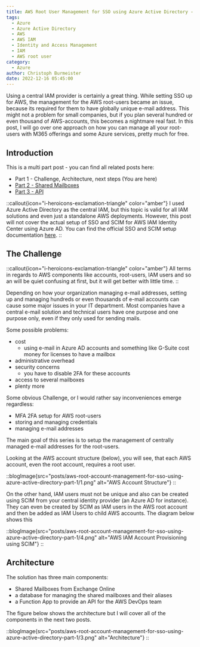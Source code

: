 ```yaml
---
title: AWS Root User Management for SSO using Azure Active Directory - Part 1
tags:
  - Azure
  - Azure Active Directory
  - AWS
  - AWS IAM
  - Identity and Access Management
  - IAM
  - AWS root user
category:
  - Azure
author: Christoph Burmeister
date: 2022-12-16 05:45:00
---
```


Using a central IAM provider is certainly a great thing. While setting SSO up for AWS, the management for the AWS root-users became an issue, because its required for them to have globally unique e-mail address. This might not a problem for small companies, but if you plan several hundred or even thousand of AWS-accounts, this becomes a nightmare real fast. In this post, I will go over one approach on how you can manage all your root-users with M365 offerings and some Azure services, pretty much for free.
<!-- more -->
<!-- toc -->
## Introduction
This is a multi part post - you can find all related posts here:

* Part 1 - Challenge, Architecture, next steps (You are here)
* [Part 2 - Shared Mailboxes](/aws-root-account-management-for-sso-using-azure-active-directory-part-2/)
* [Part 3 - API](/aws-root-account-management-for-sso-using-azure-active-directory-part-3/)

::callout{icon="i-heroicons-exclamation-triangle" color="amber"}
I used Azure Active Directory as the central IAM, but this topic is valid for all IAM solutions and even just a standalone AWS deployments. However, this post will not cover the actual setup of SSO and SCIM for AWS IAM Identity Center using Azure AD. You can find the official SSO and SCIM setup documentation [here](https://learn.microsoft.com/en-us/azure/active-directory/saas-apps/aws-single-sign-on-provisioning-tutorial).
::

## The Challenge
::callout{icon="i-heroicons-exclamation-triangle" color="amber"}
All terms in regards to AWS components like accounts, root-users, IAM users and so an will be quiet confusing at first, but it will get better with little time.
::

Depending on how your organization managing e-mail addresses, setting up and managing hundreds or even thousands of e-mail accounts can cause some major issues in your IT department. Most companies have a central e-mail solution and technical users have one purpose and one purpose only, even if they only used for sending mails.

Some possible problems:

- cost
  - using e-mail in Azure AD accounts and something like G-Suite cost money for licenses to have a mailbox
- administrative overhead
- security concerns
  - you have to disable 2FA for these accounts
- access to several mailboxes
- plenty more

Some obvious Challenge, or I would rather say inconveniences emerge regardless:

- MFA 2FA setup for AWS root-users
- storing and managing credentials
- managing e-mail addresses

The main goal of this series is to setup the management of centrally managed e-mail addresses for the root-users.

Looking at the AWS account structure (below), you will see, that each AWS account, even the root account, requires a root user.

::blogImage{src="posts/aws-root-account-management-for-sso-using-azure-active-directory-part-1/1.png" alt="AWS Account Structure"}
::
<!-- <br> -->
On the other hand, IAM users must not be unique and also can be created using SCIM from your central identity provider (an Azure AD for instance). They can even be created by SCIM as IAM users in the AWS root account and then be added as IAM Users to child AWS accounts.
The diagram below shows this

::blogImage{src="posts/aws-root-account-management-for-sso-using-azure-active-directory-part-1/4.png" alt="AWS IAM Account Provisioning using SCIM"}
::

## Architecture
The solution has three main components:
- Shared Mailboxes from Exchange Online
- a database for managing the shared mailboxes and their aliases
- a Function App to provide an API for the AWS DevOps team

The figure below shows the architecture but I will cover all of the components in the next two posts.

::blogImage{src="posts/aws-root-account-management-for-sso-using-azure-active-directory-part-1/3.png" alt="Architecture"}
::
<br>
